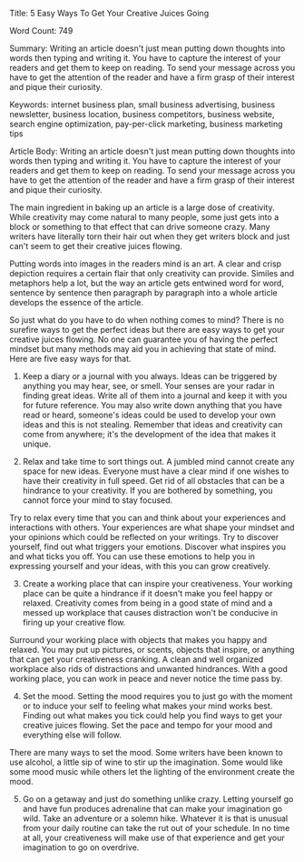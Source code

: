 Title: 
5 Easy Ways To Get Your Creative Juices Going

Word Count:
749

Summary:
Writing an article doesn't just mean putting down thoughts into words then typing and writing it. You have to capture the interest of your readers and get them to keep on reading. To send your message across you have to get the attention of the reader and have a firm grasp of their interest and pique their curiosity.


Keywords:
internet business plan, small business advertising, business newsletter, business location, business competitors, business website, search engine optimization, pay-per-click marketing, business marketing tips


Article Body:
Writing an article doesn't just mean putting down thoughts into words then typing and writing it. You have to capture the interest of your readers and get them to keep on reading. To send your message across you have to get the attention of the reader and have a firm grasp of their interest and pique their curiosity.

The main ingredient in baking up an article is a large dose of creativity. While creativity may come natural to many people, some just gets into a block or something to that effect that can drive someone crazy. Many writers have literally torn their hair out when they get writers block and just can't seem to get their creative juices flowing.  

Putting words into images in the readers mind is an art. A clear and crisp depiction requires a certain flair that only creativity can provide. Similes and metaphors help a lot, but the way an article gets entwined word for word, sentence by sentence then paragraph by paragraph into a whole article develops the essence of the article.  

So just what do you have to do when nothing comes to mind? There is no surefire ways to get the perfect ideas but there are easy ways to get your creative juices flowing. No one can guarantee you of having the perfect mindset but many methods may aid you in achieving that state of mind. Here are five easy ways for that.

1) Keep a diary or a journal with you always. Ideas can be triggered by anything you may hear, see, or smell. Your senses are your radar in finding great ideas. Write all of them into a journal and keep it with you for future reference. You may also write down anything that you have read or heard, someone's ideas could be used to develop your own ideas and this is not stealing. Remember that ideas and creativity can come from anywhere; it's the development of the idea that makes it unique.

2) Relax and take time to sort things out. A jumbled mind cannot create any space for new ideas. Everyone must have a clear mind if one wishes to have their creativity in full speed. Get rid of all obstacles that can be a hindrance to your creativity. If you are bothered by something, you cannot force your mind to stay focused.

Try to relax every time that you can and think about your experiences and interactions with others. Your experiences are what shape your mindset and your opinions which could be reflected on your writings. Try to discover yourself, find out what triggers your emotions. Discover what inspires you and what ticks you off. You can use these emotions to help you in expressing yourself and your ideas, with this you can grow creatively.

3) Create a working place that can inspire your creativeness. Your working place can be quite a hindrance if it doesn't make you feel happy or relaxed. Creativity comes from being in a good state of mind and a messed up workplace that causes distraction won't be conducive in firing up your creative flow. 

Surround your working place with objects that makes you happy and relaxed. You may put up pictures, or scents, objects that inspire, or anything that can get your creativeness cranking. A clean and well organized workplace also rids of distractions and unwanted hindrances. With a good working place, you can work in peace and never notice the time pass by. 

4) Set the mood. Setting the mood requires you to just go with the moment or to induce your self to feeling what makes your mind works best. Finding out what makes you tick could help you find ways to get your creative juices flowing. Set the pace and tempo for your mood and everything else will follow. 

There are many ways to set the mood. Some writers have been known to use alcohol, a little sip of wine to stir up the imagination. Some would like some mood music while others let the lighting of the environment create the mood. 

5) Go on a getaway and just do something unlike crazy. Letting yourself go and have fun produces adrenaline that can make your imagination go wild. Take an adventure or a solemn hike. Whatever it is that is unusual from your daily routine can take the rut out of your schedule. In no time at all, your creativeness will make use of that experience and get your imagination to go on overdrive.


